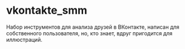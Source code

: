 # vkontakte_smm
Набор инструментов для анализа друзей в ВКонтакте, написан для собственного пользователя, но, кто знает, вдруг пригодится для иллюстраций.
